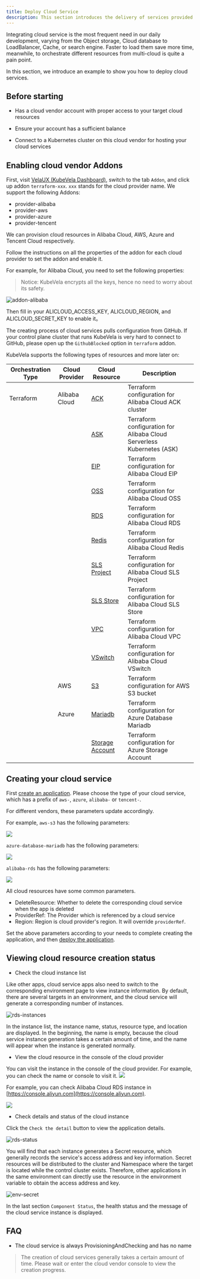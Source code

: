 ```yaml
---
title: Deploy Cloud Service
description: This section introduces the delivery of services provided by cloud vendors through KubeVela and orchestrating your services in the Kubernetes cluster.
---
```


Integrating cloud service is the most frequent need in our daily development, varying from the Object storage, Cloud
database to LoadBalancer, Cache, or search engine. Faster to load them save more time, meanwhile, to orchestrate
different resources from multi-cloud is quite a pain point.

In this section, we introduce an example to show you how to deploy cloud services.

## Before starting

- Has a cloud vendor account with proper access to your target cloud resources

- Ensure your account has a sufficient balance

- Connect to a Kubernetes cluster on this cloud vendor for hosting your cloud services

## Enabling cloud vendor Addons

First, visit [VelaUX (KubeVela Dashboard)](../install#3-install-velaux), switch to the tab `Addon`, and click up addon
`terraform-xxx`. `xxx` stands for the cloud provider name. We support the following Addons:

- provider-alibaba
- provider-aws
- provider-azure
- provider-tencent

We can provision cloud resources in Alibaba Cloud, AWS, Azure and Tencent Cloud respectively.

Follow the instructions on all the properties of the addon for each cloud provider to set the addon and enable it.

For example, for Alibaba Cloud, you need to set the following properties:

> Notice: KubeVela encrypts all the keys, hence no need to worry about its safety.

![addon-alibaba](../resources/addon-alibaba.jpg)

Then fill in your ALICLOUD_ACCESS_KEY, ALICLOUD_REGION, and ALICLOUD_SECRET_KEY to enable it。

The creating process of cloud services pulls configuration from GitHub. If your control plane
cluster that runs KubeVela is very hard to connect to GitHub, please open up the `GithubBlocked` option in `terraform`
addon.

KubeVela supports the following types of resources and more later on:

| Orchestration Type | Cloud Provider | Cloud Resource                                                                           | Description                                                           |
|--------------------|----------------|------------------------------------------------------------------------------------------|-----------------------------------------------------------------------|
| Terraform          | Alibaba Cloud  | [ACK](../end-user/components/cloud-services/terraform/alibaba-ack)                       | Terraform configuration for Alibaba Cloud ACK cluster                 |
|                    |                | [ASK](../end-user/components/cloud-services/terraform/alibaba-ask)                       | Terraform configuration for Alibaba Cloud Serverless Kubernetes (ASK) |
|                    |                | [EIP](../end-user/components/cloud-services/terraform/alibaba-eip)                       | Terraform configuration for Alibaba Cloud EIP                         |
|                    |                | [OSS](../end-user/components/cloud-services/terraform/alibaba-oss)                       | Terraform configuration for Alibaba Cloud OSS                         |
|                    |                | [RDS](../end-user/components/cloud-services/terraform/alibaba-rds)                       | Terraform configuration for Alibaba Cloud RDS                         |
|                    |                | [Redis](../end-user/components/cloud-services/terraform/alibaba-redis)                   | Terraform configuration for Alibaba Cloud Redis                       |
|                    |                | [SLS Project](../end-user/components/cloud-services/terraform/alibaba-sls-project)       | Terraform configuration for Alibaba Cloud SLS Project                 |
|                    |                | [SLS Store](../end-user/components/cloud-services/terraform/alibaba-sls-store)           | Terraform configuration for Alibaba Cloud SLS Store                   |
|                    |                | [VPC](../end-user/components/cloud-services/terraform/alibaba-vpc)                       | Terraform configuration for Alibaba Cloud VPC                         |
|                    |                | [VSwitch](../end-user/components/cloud-services/terraform/alibaba-vswitch)               | Terraform configuration for Alibaba Cloud VSwitch                     |
|                    | AWS            | [S3](../end-user/components/cloud-services/terraform/aws-s3)                             | Terraform configuration for AWS S3 bucket                             |
|                    | Azure          | [Mariadb](../end-user/components/cloud-services/terraform/azure-database-mariadb)        | Terraform configuration for Azure Database Mariadb                    |
|                    |                | [Storage Account](../end-user/components/cloud-services/terraform/azure-storage-account) | Terraform configuration for Azure Storage Account                     |

## Creating your cloud service

First [create an application](../how-to/dashboard/application/create-application). Please choose the type of your cloud service,
which has a prefix of `aws-`, `azure`, `alibaba-` or `tencent-`.

For different vendors, these parameters update accordingly. 

For example, `aws-s3` has the following parameters:

![](../resources/aws-s3-parameters.png)

`azure-database-mariadb` has the following parameters:

![](../resources/azure-database-mariadb-parameters.png)

`alibaba-rds` has the following parameters:

![](../resources/alibaba-rds-parameters.png)

All cloud resources have some common parameters.

- DeleteResource: Whether to delete the corresponding cloud service when the app is deleted
- ProviderRef: The Provider which is referenced by a cloud service
- Region: Region is cloud provider's region. It will override `providerRef`.

Set the above parameters according to your needs to complete creating the application, and then [deploy the application](../how-to/dashboard/application/deploy-application).

## Viewing cloud resource creation status

- Check the cloud instance list

Like other apps, cloud service apps also need to switch to the corresponding environment page to view instance information.
By default, there are several targets in an environment, and the cloud service will generate a corresponding number of instances.

![rds-instances](../resources/rds-instances.jpg)

In the instance list, the instance name, status, resource type, and location are displayed. In the beginning, the name is empty,
because the cloud service instance generation takes a certain amount of time, and the name will appear when the instance is generated normally.

- View the cloud resource in the console of the cloud provider

You can visit the instance in the console of the cloud provider. For example, you can check the name or console to visit it.
![](../resources/application-console-link.png)

For example, you can check Alibaba Cloud RDS instance in [https://console.aliyun.com](https://console.aliyun.com).

![](../resources/alibaba-cloud-rds-console.png)

- Check details and status of the cloud instance

Click the `Check the detail` button to view the application details.

![rds-status](../resources/rds-status.jpg)

You will find that each instance generates a Secret resource, which generally records the service's access address and
key information. Secret resources will be distributed to the cluster and Namespace where the target is located while the
control cluster exists. Therefore, other applications in the same environment can directly use the resource in the
environment variable to obtain the access address and key.

![env-secret](../resources/env-secret.jpg)

In the last section `Component Status`, the health status and the message of the cloud service instance is displayed.

## FAQ

- The cloud service is always ProvisioningAndChecking and has no name

> The creation of cloud services generally takes a certain amount of time. Please wait or enter the cloud vendor console to view the creation progress.